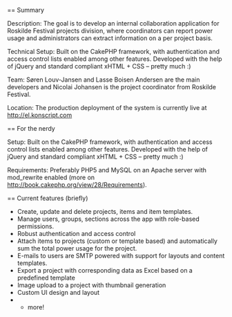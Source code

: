 == Summary

Description:
The goal is to develop an internal collaboration application for Roskilde Festival projects division, where coordinators can report power usage and administrators can extract information on a per project basis.

Technical Setup:
Built on the CakePHP framework, with authentication and access control lists enabled among other features. Developed with the help of jQuery and standard compliant xHTML + CSS – pretty much :)

Team:
Søren Louv-Jansen and Lasse Boisen Andersen are the main developers and Nicolai Johansen is the project coordinator from Roskilde Festival.

Location:
The production deployment of the system is currently live at http://el.konscript.com

== For the nerdy

Setup:
Built on the CakePHP framework, with authentication and access control lists enabled among other features. Developed with the help of jQuery and standard compliant xHTML + CSS – pretty much :)

Requirements:
Preferably PHP5 and MySQL on an Apache server with mod_rewrite enabled (more on http://book.cakephp.org/view/28/Requirements).

== Current features (briefly)

* Create, update and delete projects, items and item templates.
* Manage users, groups, sections across the app with role-based permissions.
* Robust authentication and access control
* Attach items to projects (custom or template based) and automatically sum the total power usage for the project.
* E-mails to users are SMTP powered with support for layouts and content templates.
* Export a project with corresponding data as Excel based on a predefined template
* Image upload to a project with thumbnail generation
* Custom UI design and layout
* + more!